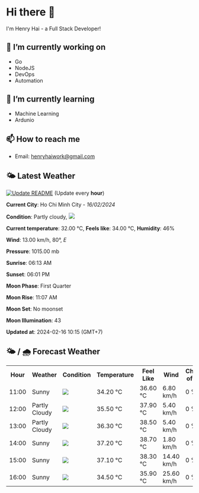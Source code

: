 # Hi there 👋

I'm Henry Hai - a Full Stack Developer!

## 🔭 I’m currently working on

- Go
- NodeJS
- DevOps
- Automation

## 🌱 I’m currently learning

- Machine Learning
- Ardunio

## 📫 How to reach me

- Email: <henryhaiwork@gmail.com>

## 🌤️ Latest Weather
[![Update README](https://github.com/henry0hai/henry0hai/actions/workflows/udpateReadme.yml/badge.svg)](https://github.com/henry0hai/henry0hai/actions/workflows/udpateReadme.yml)
(Update every **hour**)
<!-- CURRENT_WEATHER:START -->
**Current City**: Ho Chi Minh City - *16/02/2024*

**Condition**: Partly cloudy, <img src="https://cdn.weatherapi.com/weather/64x64/day/116.png"/>

**Current temperature**: 32.00 °C, **Feels like**: 34.00 °C, **Humidity**: 46%

**Wind**: 13.00 km/h, 80°, *E*

**Pressure**: 1015.00 mb

**Sunrise**: 06:13 AM

**Sunset**: 06:01 PM

**Moon Phase**: First Quarter

**Moon Rise**: 11:07 AM

**Moon Set**: No moonset

**Moon Illumination**: 43

**Updated at**: 2024-02-16 10:15 (GMT+7)<!-- CURRENT_WEATHER:END -->

## 🌤️ / 🌧️ Forecast Weather
<!-- FORECAST_WEATHER:START -->
<table>
		<tr>
			<th>Hour</th>
			<th>Weather</th>
			<th>Condition</th>
			<th>Temperature</th>
			<th>Feel Like</th>
			<th>Wind</th>
			<th>Chance of Rain</th>
		</tr>
				<tr>
					<td>11:00</td>
					<td>Sunny</td>
					<td><img src='https://cdn.weatherapi.com/weather/64x64/day/113.png'/></td>
					<td>34.20 °C</td>
					<td>36.60 °C</td>
					<td>6.80 km/h</td>
					<td>0 %</td>
				</tr>
				<tr>
					<td>12:00</td>
					<td>Partly Cloudy </td>
					<td><img src='https://cdn.weatherapi.com/weather/64x64/day/116.png'/></td>
					<td>35.50 °C</td>
					<td>37.90 °C</td>
					<td>5.40 km/h</td>
					<td>0 %</td>
				</tr>
				<tr>
					<td>13:00</td>
					<td>Partly Cloudy </td>
					<td><img src='https://cdn.weatherapi.com/weather/64x64/day/116.png'/></td>
					<td>36.30 °C</td>
					<td>38.50 °C</td>
					<td>5.40 km/h</td>
					<td>0 %</td>
				</tr>
				<tr>
					<td>14:00</td>
					<td>Sunny</td>
					<td><img src='https://cdn.weatherapi.com/weather/64x64/day/113.png'/></td>
					<td>37.20 °C</td>
					<td>38.70 °C</td>
					<td>1.80 km/h</td>
					<td>0 %</td>
				</tr>
				<tr>
					<td>15:00</td>
					<td>Sunny</td>
					<td><img src='https://cdn.weatherapi.com/weather/64x64/day/113.png'/></td>
					<td>37.10 °C</td>
					<td>38.30 °C</td>
					<td>14.40 km/h</td>
					<td>0 %</td>
				</tr>
				<tr>
					<td>16:00</td>
					<td>Sunny</td>
					<td><img src='https://cdn.weatherapi.com/weather/64x64/day/113.png'/></td>
					<td>34.50 °C</td>
					<td>35.90 °C</td>
					<td>25.60 km/h</td>
					<td>0 %</td>
				</tr>
</table>
<!-- FORECAST_WEATHER:END -->
